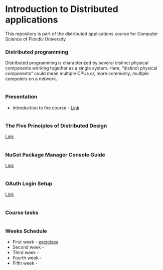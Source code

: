 # Introduction to Distributed applications
This repository is part of the distributed applications course for Computer Science of Plovdiv University



### Distributed programming
Distributed programming is characterized by several distinct physical components working together as a single system. Here, “distinct physical components” could mean multiple CPUs or, more commonly, multiple computers on a network.


# 
### Presentation
* Introduction to the course - [Link](https://github.com/pkyurkchiev/distributed-applications-cs/blob/master/presentations/Introduction.pdf)


#
### The Five Principles of Distributed Design

[Link](https://github.com/pkyurkchiev/distributed-applications/tree/master/documentations/doc_1_five-principles.md)


#
### NuGet Package Manager Console Guide

[Link](https://github.com/pkyurkchiev/distributed-applications/tree/master/documentations/doc_2_nuget-console.md)


#
### OAuth Login Setup

[Link](https://github.com/pkyurkchiev/distributed-applications/tree/master/documentations/doc_3_oauth.md)


#
### Course tasks


#
### Weeks Schedule

* First week - [exercises](https://github.com/pkyurkchiev/distributed-applications/tree/master/exercises/week_1)
* Second week -
* Third week -
* Fourth week -
* Fifth week -
